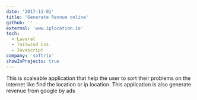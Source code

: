 ```yaml
---
date: '2017-11-01'
title: 'Generate Revnue online'
github: ''
external: 'www.iplocation.io'
tech:
  - Lavaral
  - Tailwind Css
  - Javascript
company: 'softrix'
showInProjects: true
---
```


This is scaleable application that help the user to sort their problems on the internet like find the location or ip location. This application is also generate revenue from google by ads
